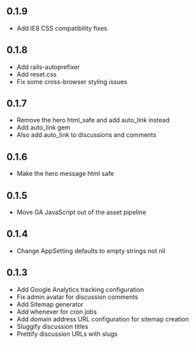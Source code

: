 0.1.9
-----

- Add IE8 CSS compatibility fixes

0.1.8
-----

- Add rails-autoprefixer
- Add reset.css
- Fix some cross-browser styling issues

0.1.7
-----

- Remove the hero html_safe and add auto_link instead
- Add auto_link gem
- Also add auto_link to discussions and comments

0.1.6
-----

- Make the hero message html safe

0.1.5
-----

- Move GA JavaScript out of the asset pipeline

0.1.4
-----

- Change AppSetting defaults to empty strings not nil

0.1.3
-----

- Add Google Analytics tracking configuration
- Fix admin avatar for discussion comments
- Add Sitemap generator
- Add whenever for cron jobs
- Add domain address URL configuration for sitemap creation
- Sluggify discussion titles
- Prettify discussion URLs with slugs